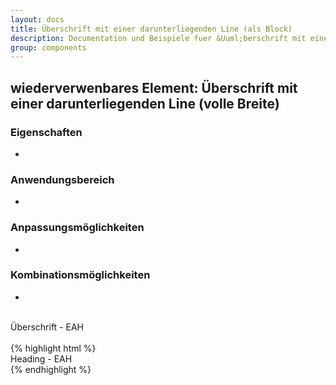 ```yaml
---
layout: docs
title: Überschrift mit einer darunterliegenden Line (als Block)
description: Documentation und Beispiele fuer &Uuml;berschrift mit einer darunterliegenden Line (volle Breite)
group: components
---
```


## wiederverwenbares Element: Überschrift mit einer darunterliegenden Line (volle Breite)
### Eigenschaften
*

### Anwendungsbereich
*

### Anpassungsmöglichkeiten
*

### Kombinationsmöglichkeiten
*

<br/>

<!-- eah green -->
<section>
  <section class="headingUnderlineFullWidth-wrapper headingUnderlineFullWidth-green">
    <span class="title">Überschrift - EAH</span>
  </section>
</section>

<br/>

<section class="container">
  {% highlight html %}
  <section>
    <section class="headingUnderlineFullWidth-wrapper headingUnderlineFullWidth-green">
      <span class="title">Heading - EAH</span>
    </section>
  </section>
  {% endhighlight %}
</section>
